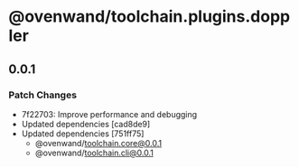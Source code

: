 # @ovenwand/toolchain.plugins.doppler

## 0.0.1

### Patch Changes

- 7f22703: Improve performance and debugging
- Updated dependencies [cad8de9]
- Updated dependencies [751ff75]
  - @ovenwand/toolchain.core@0.0.1
  - @ovenwand/toolchain.cli@0.0.1
